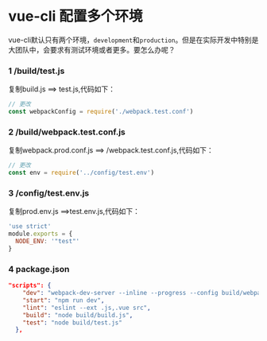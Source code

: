 # vue-cli 配置多个环境

vue-cli默认只有两个环境，`development`和`production`。但是在实际开发中特别是大团队中，会要求有测试环境或者更多。要怎么办呢？

### 1 /build/test.js

复制build.js ==> test.js,代码如下：
```js
// 更改
const webpackConfig = require('./webpack.test.conf')
```

### 2 /build/webpack.test.conf.js

复制webpack.prod.conf.js ==> /webpack.test.conf.js,代码如下：
```js
// 更改
const env = require('../config/test.env')
```

### 3 /config/test.env.js

复制prod.env.js ==>test.env.js,代码如下：
```js
'use strict'
module.exports = {
  NODE_ENV: '"test"'
}
```

### 4 package.json

```json
"scripts": {
    "dev": "webpack-dev-server --inline --progress --config build/webpack.dev.conf.js",
    "start": "npm run dev",
    "lint": "eslint --ext .js,.vue src",
    "build": "node build/build.js",
    "test": "node build/test.js"
  },
```




